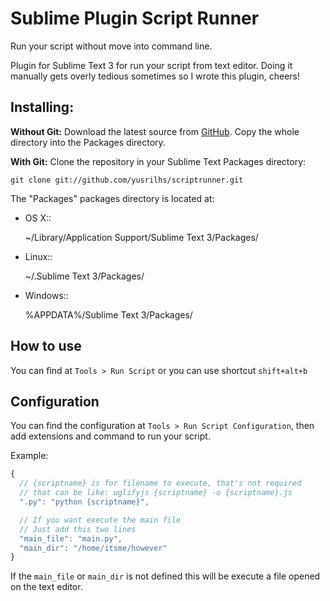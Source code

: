 Sublime Plugin Script Runner
============================

Run your script without move into command line.

Plugin for Sublime Text 3 for run your script from text editor. Doing it manually gets overly tedious sometimes so I wrote this plugin, cheers!

Installing:
-----------
**Without Git:** Download the latest source from [GitHub](http://github.com/fesuydev/runnertools). Copy the whole directory into the Packages directory.

**With Git:** Clone the repository in your Sublime Text Packages directory:

    git clone git://github.com/yusrilhs/scriptrunner.git

The "Packages" packages directory is located at:

* OS X::

    ~/Library/Application Support/Sublime Text 3/Packages/

* Linux::

    ~/.Sublime Text 3/Packages/

* Windows::

    %APPDATA%/Sublime Text 3/Packages/

How to use
-----------
You can find at `Tools > Run Script` or you can use shortcut `shift+alt+b`

Configuration
--------------
You can find the configuration at `Tools > Run Script Configuration`, then add extensions and command to run your script.

Example:
```javascript
{
  // {scriptname} is for filename to execute, that's not required
  // that can be like: uglifyjs {scriptname} -o {scriptname}.js
  ".py": "python {scriptname}",

  // If you want execute the main file
  // Just add this two lines
  "main_file": "main.py",
  "main_dir": "/home/itsme/however"
}
```

If the `main_file` or `main_dir` is not defined this will be execute a file opened on the text editor.

